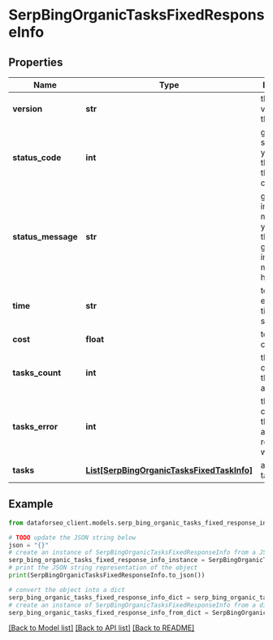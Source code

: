 # SerpBingOrganicTasksFixedResponseInfo


## Properties

Name | Type | Description | Notes
------------ | ------------- | ------------- | -------------
**version** | **str** | the current version of the API | [optional] 
**status_code** | **int** | general status code you can find the full list of the response codes here | [optional] 
**status_message** | **str** | general informational message you can find the full list of general informational messages here | [optional] 
**time** | **str** | total execution time, seconds | [optional] 
**cost** | **float** | total tasks cost, USD | [optional] 
**tasks_count** | **int** | the number of tasks in the tasks array | [optional] 
**tasks_error** | **int** | the number of tasks in the tasks array returned with an error | [optional] 
**tasks** | [**List[SerpBingOrganicTasksFixedTaskInfo]**](SerpBingOrganicTasksFixedTaskInfo.md) | array of tasks | [optional] 

## Example

```python
from dataforseo_client.models.serp_bing_organic_tasks_fixed_response_info import SerpBingOrganicTasksFixedResponseInfo

# TODO update the JSON string below
json = "{}"
# create an instance of SerpBingOrganicTasksFixedResponseInfo from a JSON string
serp_bing_organic_tasks_fixed_response_info_instance = SerpBingOrganicTasksFixedResponseInfo.from_json(json)
# print the JSON string representation of the object
print(SerpBingOrganicTasksFixedResponseInfo.to_json())

# convert the object into a dict
serp_bing_organic_tasks_fixed_response_info_dict = serp_bing_organic_tasks_fixed_response_info_instance.to_dict()
# create an instance of SerpBingOrganicTasksFixedResponseInfo from a dict
serp_bing_organic_tasks_fixed_response_info_from_dict = SerpBingOrganicTasksFixedResponseInfo.from_dict(serp_bing_organic_tasks_fixed_response_info_dict)
```
[[Back to Model list]](../README.md#documentation-for-models) [[Back to API list]](../README.md#documentation-for-api-endpoints) [[Back to README]](../README.md)


